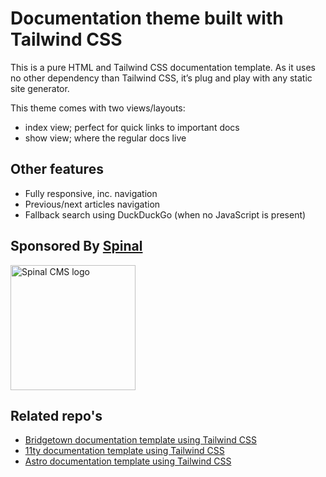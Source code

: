 # Documentation theme built with Tailwind CSS

This is a pure HTML and Tailwind CSS documentation template. As it uses no other dependency than Tailwind CSS, it’s plug and play with any static site generator.

This theme comes with two views/layouts:

- index view; perfect for quick links to important docs
- show view; where the regular docs live

## Other features

- Fully responsive, inc. navigation
- Previous/next articles navigation
- Fallback search using DuckDuckGo (when no JavaScript is present)

## Sponsored By [Spinal](https://spinalcms.com/)

<a href="https://spinalcms.com/" target="_blank">
  <img src="https://user-images.githubusercontent.com/988051/183079316-af747ef2-42a9-47d8-9a0c-488ed4b6a689.jpg" alt="Spinal CMS logo" width="200"/>
</a>

## Related repo's
- [Bridgetown documentation template using Tailwind CSS](https://github.com/SpinalCMS/bridgetown-docs-template)
- [11ty documentation template using Tailwind CSS](https://github.com/SpinalCMS/11ty-docs-template)
- [Astro documentation template using Tailwind CSS](https://github.com/SpinalCMS/astro-docs-template)
